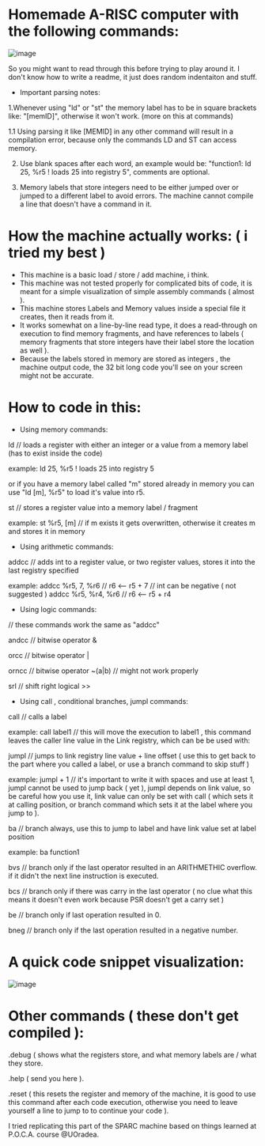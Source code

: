 # Homemade A-RISC computer with the following commands: 
![image](https://user-images.githubusercontent.com/115028239/212092603-15a370b1-5d26-4353-82d5-574c50b4ecfe.png)

So you might want to read through this before trying to play around it.
I don't know how to write a readme, it just does random indentaiton and stuff.

- Important parsing notes:

1.Whenever using "ld" or "st" the memory label has to be in square brackets like: "[memID]", otherwise it won't work. (more on this at commands)

1.1 Using parsing it like [MEMID] in any other command will result in a compilation error, because only the commands LD and ST can access memory.

2. Use blank spaces after each word, an example would be: "function1: ld 25, %r5 ! loads 25 into registry 5", comments are optional.

3. Memory labels that store integers need to be either jumped over or jumped to a different label to avoid errors. The machine cannot compile a line that doesn't have a command in it.

# How the machine actually works: ( i tried my best )

- This machine is a basic load / store / add machine, i think.
- This machine was not tested properly for complicated bits of code, it is meant for a simple visualization of simple assembly commands ( almost ).
- This machine stores Labels and Memory values inside a special file it creates, then it reads from it.
- It works somewhat on a line-by-line read type, it does a read-through on execution to find memory fragments, and have references to labels ( memory fragments that store integers have their label store the location as well ).
- Because the labels stored in memory are stored as integers , the machine output code, the 32 bit long code you'll see on your screen might not be accurate.

# How to code in this:

- Using memory commands:

ld // loads a register with either an integer or a value from a memory label (has to exist inside the code) 

example: ld 25, %r5 ! loads 25 into registry 5

or if you have a memory label called "m" stored already in memory you can use "ld [m], %r5" to load it's value into r5.

st // stores a register value into a memory label / fragment

example: st %r5, [m] // if m exists it gets overwritten, otherwise it creates m and stores it in memory

- Using arithmetic commands: 

addcc // adds int to a register value, or two register values, stores it into the last registry specified

example: addcc %r5, 7, %r6 // r6 <-- r5 + 7 // int can be negative ( not suggested )
         addcc %r5, %r4, %r6 // r6 <-- r5 + r4
         
- Using logic commands:

// these commands work the same as "addcc"

andcc // bitwise operator &

orcc // bitwise operator |

orncc // bitwise operator ~(a|b) // might not work properly

srl // shift right logical >> 

- Using call , conditional branches, jumpl commands:

call // calls a label

example: call label1 // this will move the execution to label1 , this command leaves the caller line value in the Link registry, which can be be used with:


jumpl // jumps to link registry line value + line offset ( use this to get back to the part where you called a label, or use a branch command to skip stuff )

example: jumpl + 1 // it's important to write it with spaces and use at least 1, jumpl cannot be used to jump back ( yet ), jumpl depends on link value, so be careful how you use it, link value can only be set with call ( which sets it at calling position, or branch command which sets it at the label where you jump to ).


ba // branch always, use this to jump to label and have link value set at label position

example: ba function1


bvs // branch only if the last operator resulted in an ARITHMETHIC overflow. if it didn't the next line instruction is executed.

bcs // branch only if there was carry in the last operator ( no clue what this means it doesn't even work because PSR doesn't get a carry set )

be // branch only if last operation resulted in 0.

bneg // branch only if the last operation resulted in a negative number.

# A quick code snippet visualization:

![image](https://user-images.githubusercontent.com/115028239/212106861-32d48c6c-a103-46e8-a1e2-64321ba45f61.png)

# Other commands ( these don't get compiled ):

.debug ( shows what the registers store, and what memory labels are / what they store.

.help ( send you here ).

.reset ( this resets the register and memory of the machine, it is good to use this command after each code execution, otherwise you need to leave yourself a line to jump to to continue your code ).


I tried replicating this part of the SPARC machine based on things learned at P.O.C.A. course @UOradea.

